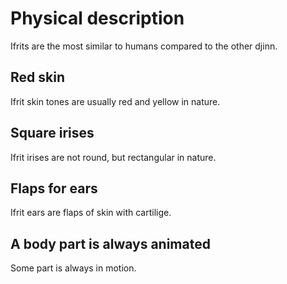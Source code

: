 # Physical description

Ifrits are the most similar to humans compared to the other djinn.

## Red skin

Ifrit skin tones are usually red and yellow in nature.

## Square irises

Ifrit irises are not round, but rectangular in nature.

## Flaps for ears

Ifrit ears are flaps of skin with cartilige.

## A body part is always animated

Some part is always in motion.